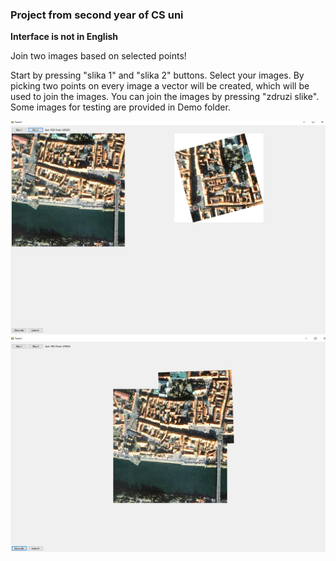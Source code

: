 ### Project from second year of CS uni
<b>Interface is not in English</b>

Join two images based on selected points!

Start by pressing "slika 1" and "slika 2" buttons. Select your images. By picking two points on every image a vector will be created, which will be used to join the images. You can join the images by pressing "zdruzi slike".
Some images for testing are provided in Demo folder.

![Demo 1](/demo/demo1.png)
![Demo 2](/demo/demo2.png)
